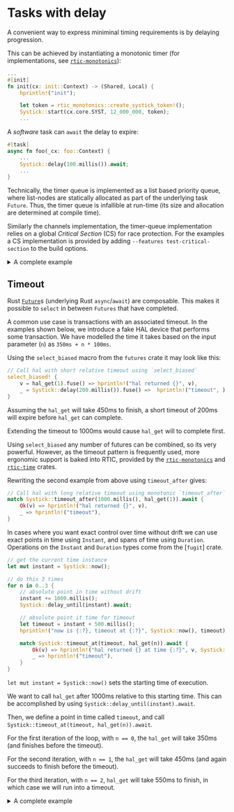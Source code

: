 # Tasks with delay

A convenient way to express miniminal timing requirements is by delaying progression. 

This can be achieved by instantiating a monotonic timer (for implementations, see [`rtic-monotonics`]):

[`rtic-monotonics`]: https://github.com/rtic-rs/rtic/tree/master/rtic-monotonics
[`rtic-time`]: https://github.com/rtic-rs/rtic/tree/master/rtic-time

``` rust
...
#[init]
fn init(cx: init::Context) -> (Shared, Local) {
    hprintln!("init");

    let token = rtic_monotonics::create_systick_token!();
    Systick::start(cx.core.SYST, 12_000_000, token);
    ...
```

A *software* task can `await` the delay to expire:

``` rust
#[task]
async fn foo(_cx: foo::Context) {
    ...
    Systick::delay(100.millis()).await;
    ...
}

```

<!-- TODO: move technical explanation to internals -->

Technically, the timer queue is implemented as a list based priority queue, where list-nodes are statically allocated as part of the underlying task `Future`. Thus, the timer queue is infallible at run-time (its size and allocation are determined at compile time).

Similarly the channels implementation, the timer-queue implementation relies on a global *Critical Section* (CS) for race protection. For the examples a CS implementation is provided by adding `--features test-critical-section` to the build options.

<details>
<summary>A complete example</summary>

``` rust
{{#include ../../../../rtic/examples/async-delay.rs}}
```

``` console
$ cargo run --target thumbv7m-none-eabi --example async-delay --features test-critical-section 
```

``` console
{{#include ../../../../rtic/ci/expected/async-delay.run}}
```

</details>

## Timeout

Rust [`Future`]s (underlying Rust `async`/`await`) are composable. This makes it possible to `select` in between `Futures` that have completed.

[`Future`]: https://doc.rust-lang.org/std/future/trait.Future.html

A common use case is transactions with an associated timeout. In the examples shown below, we introduce a fake HAL device that performs some transaction. We have modelled the time it takes based on the input parameter (`n`) as `350ms + n * 100ms`. 

Using the `select_biased` macro from the `futures` crate it may look like this:

``` rust
// Call hal with short relative timeout using `select_biased`
select_biased! {
    v = hal_get(1).fuse() => hprintln!("hal returned {}", v),
    _ = Systick::delay(200.millis()).fuse() =>  hprintln!("timeout", ), // this will finish first
}
```

Assuming the `hal_get` will take 450ms to finish, a short timeout of 200ms will expire before `hal_get` can complete.

Extending the timeout to 1000ms would cause `hal_get` will to complete first.

Using `select_biased` any number of futures can be combined, so its very powerful. However, as the timeout pattern is frequently used, more ergonomic support is baked into RTIC, provided by the [`rtic-monotonics`] and [`rtic-time`] crates. 

Rewriting the second example from above using `timeout_after` gives:

``` rust
// Call hal with long relative timeout using monotonic `timeout_after`
match Systick::timeout_after(1000.millis(), hal_get(1)).await {
    Ok(v) => hprintln!("hal returned {}", v),
    _ => hprintln!("timeout"),
}
```

In cases where you want exact control over time without drift we can use exact points in time using `Instant`, and spans of time using `Duration`. Operations on the `Instant` and `Duration` types come from the [`fugit`] crate.

[fugit]: https://crates.io/crates/fugit

``` rust
// get the current time instance
let mut instant = Systick::now();

// do this 3 times
for n in 0..3 {
    // absolute point in time without drift
    instant += 1000.millis();
    Systick::delay_until(instant).await;

    // absolute point it time for timeout
    let timeout = instant + 500.millis();
    hprintln!("now is {:?}, timeout at {:?}", Systick::now(), timeout);

    match Systick::timeout_at(timeout, hal_get(n)).await {
        Ok(v) => hprintln!("hal returned {} at time {:?}", v, Systick::now()),
        _ => hprintln!("timeout"),
    }
}
```

`let mut instant = Systick::now()` sets the starting time of execution. 

We want to call `hal_get` after 1000ms relative to this starting time. This can be accomplished by using `Systick::delay_until(instant).await`. 

Then, we define a point in time called `timeout`, and call `Systick::timeout_at(timeout, hal_get(n)).await`. 

For the first iteration of the loop, with `n == 0`, the `hal_get` will take 350ms (and finishes before the timeout). 

For the second iteration, with `n == 1`, the `hal_get` will take 450ms (and again succeeds to finish before the timeout).  

For the third iteration, with `n == 2`, `hal_get` will take 550ms to finish, in which case we will run into a timeout.

<details>
<summary>A complete example</summary>

``` rust
{{#include ../../../../rtic/examples/async-timeout.rs}}
```

``` console
$ cargo run --target thumbv7m-none-eabi --example async-timeout --features test-critical-section 
```

``` console
{{#include ../../../../rtic/ci/expected/async-timeout.run}}
```
</details>

